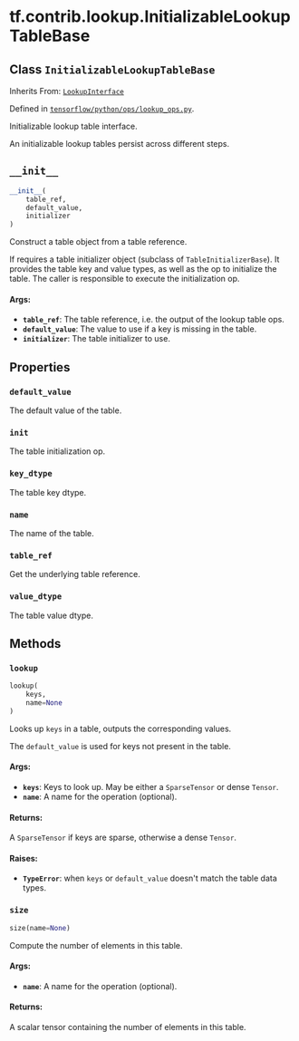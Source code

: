 <div itemscope itemtype="http://developers.google.com/ReferenceObject">
<meta itemprop="name" content="tf.contrib.lookup.InitializableLookupTableBase" />
<meta itemprop="path" content="Stable" />
<meta itemprop="property" content="default_value"/>
<meta itemprop="property" content="init"/>
<meta itemprop="property" content="key_dtype"/>
<meta itemprop="property" content="name"/>
<meta itemprop="property" content="table_ref"/>
<meta itemprop="property" content="value_dtype"/>
<meta itemprop="property" content="__init__"/>
<meta itemprop="property" content="lookup"/>
<meta itemprop="property" content="size"/>
</div>

# tf.contrib.lookup.InitializableLookupTableBase

## Class `InitializableLookupTableBase`

Inherits From: [`LookupInterface`](../../../tf/contrib/lookup/LookupInterface.md)



Defined in [`tensorflow/python/ops/lookup_ops.py`](/code/stable/tensorflow/python/ops/lookup_ops.py).

Initializable lookup table interface.

An initializable lookup tables persist across different steps.

<h2 id="__init__"><code>__init__</code></h2>

``` python
__init__(
    table_ref,
    default_value,
    initializer
)
```

Construct a table object from a table reference.

If requires a table initializer object (subclass of `TableInitializerBase`).
It provides the table key and value types, as well as the op to initialize
the table. The caller is responsible to execute the initialization op.

#### Args:

* <b>`table_ref`</b>: The table reference, i.e. the output of the lookup table ops.
* <b>`default_value`</b>: The value to use if a key is missing in the table.
* <b>`initializer`</b>: The table initializer to use.



## Properties

<h3 id="default_value"><code>default_value</code></h3>

The default value of the table.

<h3 id="init"><code>init</code></h3>

The table initialization op.

<h3 id="key_dtype"><code>key_dtype</code></h3>

The table key dtype.

<h3 id="name"><code>name</code></h3>

The name of the table.

<h3 id="table_ref"><code>table_ref</code></h3>

Get the underlying table reference.

<h3 id="value_dtype"><code>value_dtype</code></h3>

The table value dtype.



## Methods

<h3 id="lookup"><code>lookup</code></h3>

``` python
lookup(
    keys,
    name=None
)
```

Looks up `keys` in a table, outputs the corresponding values.

The `default_value` is used for keys not present in the table.

#### Args:

* <b>`keys`</b>: Keys to look up. May be either a `SparseTensor` or dense `Tensor`.
* <b>`name`</b>: A name for the operation (optional).


#### Returns:

A `SparseTensor` if keys are sparse, otherwise a dense `Tensor`.


#### Raises:

* <b>`TypeError`</b>: when `keys` or `default_value` doesn't match the table data
    types.

<h3 id="size"><code>size</code></h3>

``` python
size(name=None)
```

Compute the number of elements in this table.

#### Args:

* <b>`name`</b>: A name for the operation (optional).


#### Returns:

A scalar tensor containing the number of elements in this table.



